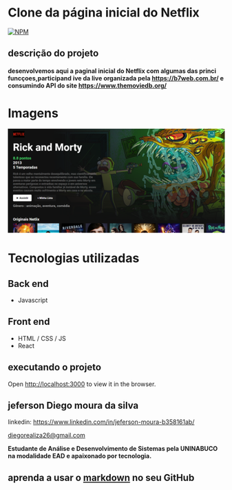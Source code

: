 #  Clone da página inicial do Netflix

[![NPM](https://img.shields.io/npm/l/react)](https://github.com/jeferson-moura/exemple-readme/blob/main/LICENSE)

##  descrição do  projeto

#### desenvolvemos aqui a paginal inicial do Netflix com algumas das princi funcçoes,participand   ive  da live  organizada pela  https://b7web.com.br/ e consumindo API do site https://www.themoviedb.org/
### 
# Imagens
![Alt ou título da imagem](https://github.com/jeferson-moura/Netflixclone/blob/main/src/netflixInitial.png?raw=true)


# Tecnologias utilizadas
## Back end
- Javascript
## Front end
- HTML / CSS / JS 
- React

## executando o projeto

Open [http://localhost:3000](http://localhost:3000) to view it in the browser.


## jeferson Diego moura da silva

linkedin:
https://www.linkedin.com/in/jeferson-moura-b358161ab/

diegorealiza26@gmail.com


**Estudante de Análise e Desenvolvimento de Sistemas pela UNINABUCO na modalidade EAD e 
apaixonado por tecnologia.**
## aprenda a usar o [markdown](https://docs.pipz.com/central-de-ajuda/learning-center/guia-basico-de-markdown#open) no seu GitHub




